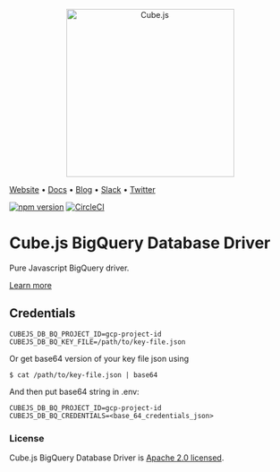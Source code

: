 <p align="center"><a href="https://cube.dev"><img src="https://i.imgur.com/zYHXm4o.png" alt="Cube.js" width="300px"></a></p>

[Website](https://cube.dev) • [Docs](https://cube.dev/docs) • [Blog](https://cube.dev/blog) • [Slack](https://slack.cube.dev) • [Twitter](https://twitter.com/thecubejs)

[![npm version](https://badge.fury.io/js/%40cubejs-backend%2Fserver.svg)](https://badge.fury.io/js/%40cubejs-backend%2Fserver)
[![CircleCI](https://circleci.com/gh/cube-js/cube.js.svg?style=shield)](https://circleci.com/gh/cube-js/cube.js)

# Cube.js BigQuery Database Driver

Pure Javascript BigQuery driver.

[Learn more](https://github.com/cube-js/cube.js#getting-started)

## Credentials

```
CUBEJS_DB_BQ_PROJECT_ID=gcp-project-id
CUBEJS_DB_BQ_KEY_FILE=/path/to/key-file.json
```

Or get base64 version of your key file json using

```
$ cat /path/to/key-file.json | base64
```

And then put base64 string in .env:

```
CUBEJS_DB_BQ_PROJECT_ID=gcp-project-id
CUBEJS_DB_BQ_CREDENTIALS=<base_64_credentials_json>
```

### License

Cube.js BigQuery Database Driver is [Apache 2.0 licensed](./LICENSE).
